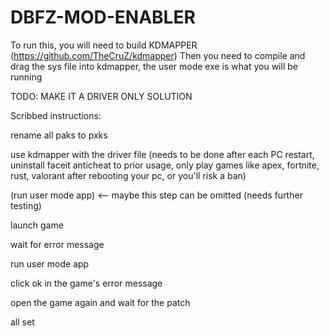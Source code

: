 # DBFZ-MOD-ENABLER

To run this, you will need to build KDMAPPER (https://github.com/TheCruZ/kdmapper)
Then you need to compile and drag the sys file into kdmapper, the user mode exe is what you will be running

TODO: MAKE IT A DRIVER ONLY SOLUTION

Scribbed instructions:

rename all paks to pxks

use kdmapper with the driver file (needs to be done after each PC restart, uninstall faceit anticheat to prior usage, only play games like apex, fortnite, rust, valorant after rebooting your pc, or you'll risk a ban)

(run user mode app) <-- maybe this step can be omitted (needs further testing)

launch game

wait for error message

run user mode app

click ok in the game's error message

open the game again and wait for the patch

all set
